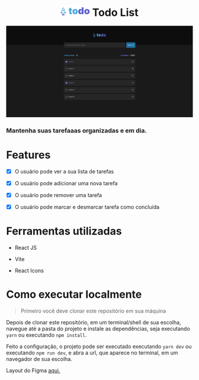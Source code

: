 <h1 align="center"> 

<img alt="An coffee cup vector icon" src="https://github.com/ItamarGouveia/rocketseat-ignite-todo/blob/master/src/assets/Logo.svg" height="30px" />  
Todo List</h1>
 
 <img src="https://github.com/ItamarGouveia/rocketseat-ignite-todo/blob/master/src/assets/img1.png" alt="A preview of the running app on a MacBook pro" width="900px" />

### Mantenha suas tarefaaas organizadas e em dia.

# Features

- [x] O usuário pode ver a sua lista de tarefas
- [x] O usuário pode adicionar uma nova tarefa
- [x] O usuário pode remover uma tarefa
- [x] O usuário pode marcar e desmarcar tarefa como concluída


# Ferramentas utilizadas

* React JS

* Vite

* React Icons

# Como executar localmente

> Primeiro você deve clonar este repositório em sua máquina

Depois de clonar este repositório, em um terminal/shell de sua escolha, navegue até a pasta do projeto e instale as dependências, seja executando ` yarn` ou executando ` npm install `.

Feito a configuração, o projeto pode ser executado executando ` yarn dev ` ou executando ` npm run dev `, e abra a url, que aparece no terminal, em um navegador de sua escolha.


Layout do Figma [aqui.](https://www.figma.com/file/yttP0qIUfWYkaDuVe1QfE5/ToDo-List-Copy?fuid=976167788429648228)


